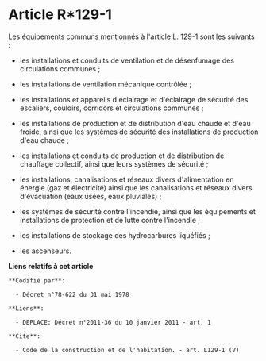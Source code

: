# Article R*129-1

Les équipements communs mentionnés à l'article L. 129-1 sont les suivants :

- les installations et conduits de ventilation et de désenfumage des circulations communes ;

- les installations de ventilation mécanique contrôlée ;

- les installations et appareils d'éclairage et d'éclairage de sécurité des escaliers, couloirs, corridors et circulations
communes ;

- les installations de production et de distribution d'eau chaude et d'eau froide, ainsi que les systèmes de sécurité des
installations de production d'eau chaude ;

- les installations et conduits de production et de distribution de chauffage collectif, ainsi que leurs systèmes de
sécurité ;

- les installations, canalisations et réseaux divers d'alimentation en énergie (gaz et électricité) ainsi que les
canalisations et réseaux divers d'évacuation (eaux usées, eaux pluviales) ;

- les systèmes de sécurité contre l'incendie, ainsi que les équipements et installations de protection et de lutte contre
l'incendie ;

- les installations de stockage des hydrocarbures liquéfiés ;

- les ascenseurs.

**Liens relatifs à cet article**

	**Codifié par**:

	  - Décret n°78-622 du 31 mai 1978

	**Liens**:

	  - DEPLACE: Décret n°2011-36 du 10 janvier 2011 - art. 1

	**Cite**:

	  - Code de la construction et de l'habitation. - art. L129-1 (V)
